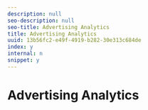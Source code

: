 ```yaml
---
description: null
seo-description: null
seo-title: Advertising Analytics
title: Advertising Analytics
uuid: 13b56fc2-e49f-4919-b282-30e313c684de
index: y
internal: n
snippet: y
---
```


# Advertising Analytics

